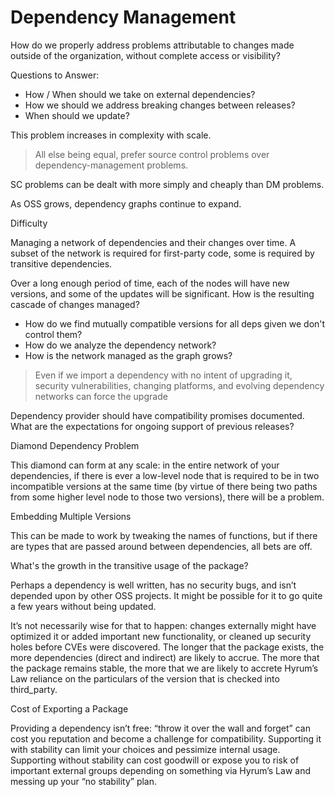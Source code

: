 # Dependency Management

How do we properly address problems attributable to changes made outside of the organization, without complete access or visibility?

Questions to Answer:
 - How / When should we take on external dependencies?
 - How we should we address breaking changes between releases?
 - When should we update?

This problem increases in complexity with scale.

> All else being equal, prefer source control problems over dependency-management problems.

SC problems can be dealt with more simply and cheaply than DM problems.

As OSS grows, dependency graphs continue to expand.

Difficulty

Managing a network of dependencies and their changes over time. A subset of the network is required for first-party code, some is required by transitive dependencies.

Over a long enough period of time, each of the nodes will have new versions, and some of the updates will be significant. How is the resulting cascade of changes managed?

- How do we find mutually compatible versions for all deps  given we don't control them?
- How do we analyze the dependency network?
- How is the network managed as the graph grows?

> Even if we import a dependency with no intent of upgrading it, security vulnerabilities, changing platforms, and evolving dependency networks can force the upgrade

Dependency provider should have compatibility promises documented. What are the expectations for ongoing support of previous releases?

Diamond Dependency Problem

This diamond can form at any scale: in the entire network of your dependencies, if there is ever a low-level node that is required to be in two incompatible versions at the same time (by virtue of there being two paths from some higher level node to those two versions), there will be a problem.

Embedding Multiple Versions

This can be made to work by tweaking the names of functions, but if there are types that are passed around between dependencies, all bets are off.

What's the growth in the transitive usage of the package?

Perhaps a dependency is well written, has no security bugs, and isn’t depended upon by other OSS projects. It might be possible for it to go quite a few years without being updated.

It’s not necessarily wise for that to happen: changes externally might have optimized it or added important new functionality, or cleaned up security holes before CVEs were discovered. The longer that the package exists, the more dependencies (direct and indirect) are likely to accrue. The more that the package remains stable, the more that we are likely to accrete Hyrum’s Law reliance on the particulars of the version that is checked into third_party.

Cost of Exporting a Package

Providing a dependency isn’t free: “throw it over the wall and forget” can cost you reputation and become a challenge for compatibility. Supporting it with stability can limit your choices and pessimize internal usage. Supporting without stability can cost goodwill or expose you to risk of important external groups depending on something via Hyrum’s Law and messing up your “no stability” plan.
